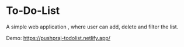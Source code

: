 # To-Do-List
A simple web application , where user can add, delete and filter the list.

Demo:  https://pushpraj-todolist.netlify.app/
